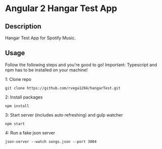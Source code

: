 # Angular 2 Hangar Test App

## Description
Hangar Test App for Spotify Music.

## Usage
Follow the following steps and you're good to go! Important: Typescript and npm has to be installed on your machine!

1: Clone repo
```
git clone https://github.com/rvega1204/hangarTest.git
```
2: Install packages
```
npm install
```
3: Start server (includes auto refreshing) and gulp watcher
```
npm start
```
4: Run a fake json server
```
json-server --watch songs.json --port 3004
```